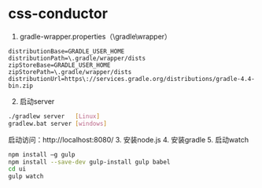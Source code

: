 # css-conductor
1. gradle-wrapper.properties（\gradle\wrapper）
```properties
distributionBase=GRADLE_USER_HOME
distributionPath=\.gradle/wrapper/dists
zipStoreBase=GRADLE_USER_HOME
zipStorePath=\.gradle/wrapper/dists
distributionUrl=https\://services.gradle.org/distributions/gradle-4.4-bin.zip
```
2. 启动server
```bash
./gradlew server   [Linux]
gradlew.bat server [windows]
```
启动访问：http://localhost:8080/
3. 安装node.js
4. 安装gradle
5. 启动watch
```bash
npm install –g gulp
npm install --save-dev gulp-install gulp babel
cd ui
gulp watch
```
